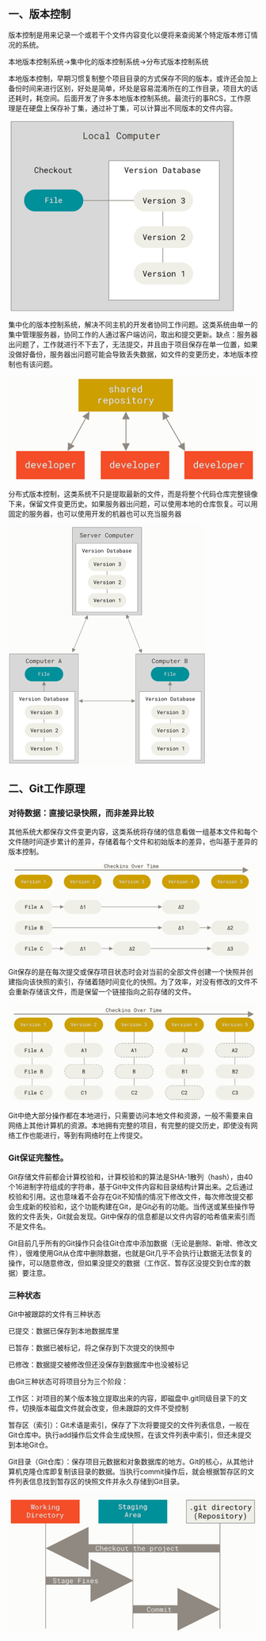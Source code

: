 ## 一、版本控制

版本控制是用来记录一个或若干个文件内容变化以便将来查阅某个特定版本修订情况的系统。

本地版本控制系统->集中化的版本控制系统->分布式版本控制系统

本地版本控制，早期习惯复制整个项目目录的方式保存不同的版本，或许还会加上备份时间来进行区别，好处是简单，坏处是容易混淆所在的工作目录，项目大的话还耗时，耗空间。后面开发了许多本地版本控制系统。最流行的事RCS，工作原理是在硬盘上保存补丁集，通过补丁集，可以计算出不同版本的文件内容。

<img src="image\Snipaste_2024-11-13_11-48-18.png" style="zoom:55%;" />

集中化的版本控制系统，解决不同主机的开发者协同工作问题。这类系统由单一的集中管理服务器，协同工作的人通过客户端访问，取出和提交更新。缺点：服务器出问题了，工作就进行不下去了，无法提交，并且由于项目保存在单一位置，如果没做好备份，服务器出问题可能会导致丢失数据，如文件的变更历史，本地版本控制也有该问题。

<img src="image\Snipaste_2024-11-13_11-56-09.png" style="zoom:75%;" />

分布式版本控制，这类系统不只是提取最新的文件，而是将整个代码仓库完整镜像下来，保留文件变更历史。如果服务器出问题，可以使用本地的仓库恢复。可以用固定的服务器，也可以使用开发的机器也可以充当服务器

<img src="image\Snipaste_2024-11-13_12-01-42.png" style="zoom: 50%;" />

## 二、Git工作原理

### 对待数据：直接记录快照，而非差异比较

其他系统大都保存文件变更内容，这类系统将存储的信息看做一组基本文件和每个文件随时间逐步累计的差异，存储着每个文件和初始版本的差异，也叫基于差异的版本控制。

<img src="image\Snipaste_2024-11-13_12-10-32.png" style="zoom:75%;" />

Git保存的是在每次提交或保存项目状态时会对当前的全部文件创建一个快照并创建指向该快照的索引，存储着随时间变化的快照。为了效率，对没有修改的文件不会重新存储该文件，而是保留一个链接指向之前存储的文件。

<img src="image\Snipaste_2024-11-13_12-10-48.png" style="zoom:75%;" />

Git中绝大部分操作都在本地进行，只需要访问本地文件和资源，一般不需要来自网络上其他计算机的资源。本地拥有完整的项目，有完整的提交历史，即使没有网络工作也能进行，等到有网络时在上传提交。

### Git保证完整性。

Git存储文件前都会计算校验和，计算校验和的算法是SHA-1散列（hash），由40个16进制字符组成的字符串，基于Git中文件内容和目录结构计算出来。之后通过校验和引用。这也意味着不会存在Git不知情的情况下修改文件，每次修改提交都会生成新的校验和，这个功能构建在Git，是Git必有的功能。当传送或某些操作导致的文件丢失，Git就会发现。Git中保存的信息都是以文件内容的哈希值来索引而不是文件名。

Git目前几乎所有的Git操作只会往Git仓库中添加数据（无论是删除、新增、修改文件），很难使用Git从仓库中删除数据，也就是Git几乎不会执行让数据无法恢复的操作，可以随意修改，但如果没提交的数据（工作区、暂存区没提交到仓库的数据）要注意。

### 三种状态

Git中被跟踪的文件有三种状态

已提交：数据已保存到本地数据库里

已暂存：数据已被标记，将之保存到下次提交的快照中

已修改：数据提交被修改但还没保存到数据库中也没被标记

由Git三种状态可将项目分为三个阶段：

工作区：对项目的某个版本独立提取出来的内容，即磁盘中.git同级目录下的文件，切换版本磁盘文件就会改变，但未跟踪的文件不受控制

暂存区（索引）：Git术语是索引，保存了下次将要提交的文件列表信息，一般在Git仓库中。执行add操作后文件会生成快照，在该文件列表中索引，但还未提交到本地Git仓。

Git目录（Git仓库）：保存项目元数据和对象数据库的地方。Git的核心，从其他计算机克隆仓库即复制该目录的数据。当执行commit操作后，就会根据暂存区的文件列表信息找到暂存区的快照文件并永久存储到Git目录。

<img src="image\Snipaste_2024-11-15_11-32-14.png" style="zoom:75%;" />
